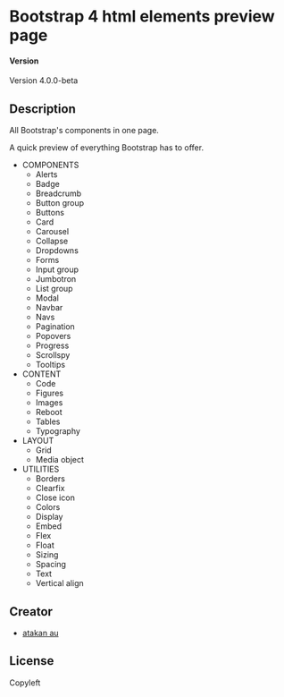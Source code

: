 # Bootstrap 4 html elements preview page #

#### Version
Version 4.0.0-beta

## Description ##

All Bootstrap's components in one page.

A quick preview of everything Bootstrap has to offer.

- COMPONENTS
  - Alerts
  - Badge
  - Breadcrumb
  - Button group
  - Buttons
  - Card
  - Carousel
  - Collapse
  - Dropdowns
  - Forms
  - Input group
  - Jumbotron
  - List group
  - Modal
  - Navbar
  - Navs
  - Pagination
  - Popovers
  - Progress
  - Scrollspy
  - Tooltips
- CONTENT
  - Code
  - Figures
  - Images
  - Reboot
  - Tables
  - Typography
- LAYOUT
  - Grid
  - Media object
- UTILITIES
  - Borders
  - Clearfix
  - Close icon
  - Colors
  - Display
  - Embed
  - Flex
  - Float
  - Sizing
  - Spacing
  - Text
  - Vertical align

## Creator ##
* [atakan au](https://github.com/atakanau)

## License ##

Copyleft

